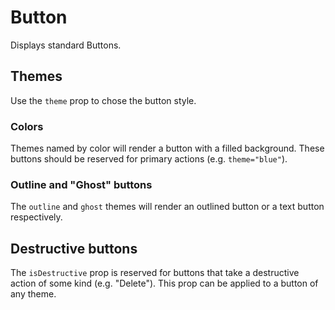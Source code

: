# Button

Displays standard Buttons.

## Themes
Use the `theme` prop to chose the button style.

### Colors
Themes named by color will render a button with a filled background. These buttons should
be reserved for primary actions (e.g. `theme="blue"`).

### Outline and "Ghost" buttons
The `outline` and `ghost` themes will render an outlined button or a text button
respectively.

## Destructive buttons
The `isDestructive` prop is reserved for buttons that take a destructive action of some
kind (e.g. "Delete"). This prop can be applied to a button of any theme.

